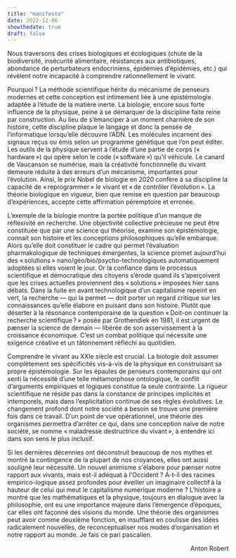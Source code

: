 ```yaml
---
title: "manifesto"
date: 2022-12-06
showthedate: true
draft: false
---
```


Nous traversons des crises biologiques et écologiques (chute de la biodiversité, insécurité alimentaire, résistances aux antibiotiques, abondance de perturbateurs endocriniens, épidémies d’épidémies, etc.) qui révèlent notre incapacité à comprendre rationnellement le vivant. 

Pourquoi ? La méthode scientifique hérite du mécanisme de penseurs modernes et cette conception est intimement liée à une épistémologie adaptée à l’étude de la matière inerte. La biologie, encore sous forte influence de la physique, peine à se démarquer de la discipline faite reine par construction. Au lieu de s’émanciper à un moment charnière de son histoire, cette discipline plaque le langage et donc la pensée de l’informatique lorsqu’elle découvre l’ADN. Les molécules incarnent des signaux reçus ou émis selon un programme génétique que l’on peut éditer. Les outils de la physique servent à l’étude d’une partie de corps (« hardware ») qui opère selon le code (« software ») qu’il véhicule. Le canard de Vaucanson se numérise, mais la créativité fonctionnelle du vivant demeure réduite à des erreurs d’un mécanisme, importantes pour l’évolution. Ainsi, le prix Nobel de biologie en 2020 confère à sa discipline la capacité de « reprogrammer » le vivant et « de contrôler l’évolution ». La théorie biologique en vigueur, bien que remise en question par beaucoup d’expériences, accepte cette affirmation péremptoire et erronée. 

L’exemple de la biologie montre la portée politique d’un manque de réflexivité en recherche. Une objectivité collective précieuse ne peut être constituée que par une science qui théorise, examine son épistémologie, connait son histoire et les conceptions philosophiques qu’elle embarque. Alors qu’elle doit constituer le cadre qui permet l’évaluation pharmakologique de techniques émergentes, la science promet aujourd’hui des « solutions » nano/géo/bio/psycho-technologiques automatiquement adoptées si elles voient le jour. Or la confiance dans le processus scientifique et démocratique des citoyens s’érode quand ils s’aperçoivent que les crises actuelles proviennent des « solutions » imposées hier sans débats. Dans la fuite en avant technologique d’un capitalisme repeint en vert, la recherche — qui la permet — doit porter un regard critique sur les connaissances qu’elle élabore en puisant dans son histoire. Plutôt que déserter à la résonance contemporaine de la question « Doit-on continuer la recherche scientifique ? » posée par Grothendiek en 1981, il est urgent de pænser la science de demain — libérée de son asservissement à la croissance économique. C’est un combat politique qui nécessite une exigence créative et un tâtonnement réfléchi au quotidien. 

Comprendre le vivant au XXIe siècle est crucial. La biologie doit assumer complètement ses spécificités vis-à-vis de la physique en construisant sa propre épistémologie. Sur les épaules de penseurs contemporains qui ont senti la nécessité d’une telle métamorphose ontologique, le conflit d’arguments empiriques et logiques constitue la seule contrainte. La rigueur scientifique ne réside pas dans la constance de principes implicites et intemporels, mais dans l’explicitation continue de ses règles évolutives. Le changement profond dont notre société a besoin se trouve une première fois dans ce travail. D’un point de vue opérationnel, une théorie des organismes permettra d’arrêter ce qui, dans une conception naïve de notre société, se nomme « maladresse destructrice du vivant », à entendre ici dans son sens le plus inclusif. 

Si les dernières décennies ont déconstruit beaucoup de nos mythes et montré la contingence de la plupart de nos croyances, elles ont aussi souligné leur nécessité. Un nouvel animisme s'élabore pour pænser notre rapport aux vivants, mais est-il adéquat à l'Occident ? A-t-il des racines empirico-logique assez profondes pour éveiller un imaginaire collectif à la hauteur de celui qui meut le capitalisme numérique moderne ? L’histoire a montré que les mathématiques et la physique, toujours en dialogue avec la philosophie, ont eu une importance majeure dans l’émergence d’époques, car elles ont façonné des visions du monde. Une théorie des organismes peut avoir comme deuxième fonction, en insufflant en coulisse des idées radicalement nouvelles, de reconceptualiser nos modes d’organisation et notre rapport au monde. Je fais ce pari pascalien.

<p align="right"> Anton Robert </p>